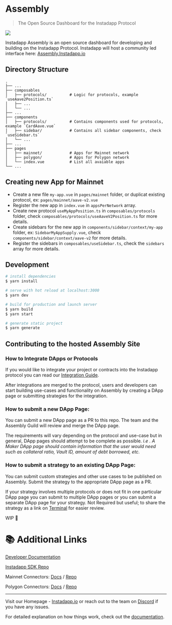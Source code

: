 # Assembly

> The Open Source Dashboard for the Instadapp Protocol 

<img src="https://raw.githubusercontent.com/Instadapp/assembly/master/banner.png">

Instadapp Assembly is an open source dashboard for developing and building on the Instadapp Protocol. Instadapp will host a community led interface here: [Assembly.Instadapp.io](https://assembly.Instadapp.io)

## Directory Structure

    .
    ├── ...
    ├── composables             
    │   ├── protocols/          # Logic for protocols, example `useAave2Position.ts`
    │   ├── ...       
    │   └── ...                  
    ├── ...
    ├── components             
    │   ├── protocols/          # Contains components used for protocols, example `CardAave.vue`
    │   ├── sidebar/            # Contains all sidebar components, check `useSidebar.ts`
    │   └── ...                   
    ├── ...
    ├── pages             
    │   ├── mainnet/            # Apps for Mainnet network
    │   ├── polygon/            # Apps for Polygon network
    │   └── index.vue           # List all avaiable apps             
    └── ...

## Creating new App for Mainnet

- Create a new file `my-app.vue` in `pages/mainnet` folder, or duplicat existing protocol, ex: `pages/mainnet/aave-v2.vue`
- Register the new app in `index.vue` in `appsPerNetwork` array.
- Create new protocol `useMyAppPosition.ts` in `composables/protocols` folder, check `composables/protocols/useAaveV2Position.ts` for more details.
- Create sidebars for the new app in `components/sidebar/context/my-app` folder, ex: `SidebarMyAppSupply.vue`, check `components/sidebar/context/aave-v2` for more details.
- Register the sidebars in `composables/useSidebar.ts`, check the `sidebars` array for more details.

## Development

```bash
# install dependencies
$ yarn install

# serve with hot reload at localhost:3000
$ yarn dev

# build for production and launch server
$ yarn build
$ yarn start

# generate static project
$ yarn generate
```

## Contributing to the hosted Assembly Site

### How to Integrate DApps or Protocols
If you would like to integrate your project or contracts into the Instadapp protocol you can read our [Integration Guide](https://instadapp.notion.site/Instadapp-Protocol-Integration-d14f34f1a4aa42138154143948ddb7b4). 

After integrations are merged to the protocol, users and developers can start building use-cases and functionality on Assembly by creating a DApp page or submitting strategies for the integration. 

### How to submit a new DApp Page:
You can submit a new DApp page as a PR to this repo. The team and the Assembly Guild will review and merge the DApp page. 

The requirements will vary depending on the protocol and use-case but in general, DApp pages should attempt to be complete as possible. *i.e . A Maker DApp page should contain information that the user would need such as collateral ratio, Vault ID, amount of debt borrowed, etc.*

### How to submit a strategy to an existing DApp Page:
You can submit custom strategies and other use cases to be published on Assembly. Submit the strategy to the appropriate DApp page as a PR. 

If your strategy involves multiple protocols or does not fit in one particular DApp page you can submit to multiple DApp pages or you can submit a separate DApp page for your strategy. Not Required but useful; to share the strategy as a link on [Terminal](https://terminal.instadapp.io/) for easier review.

WIP 🚧


# 📚 Additional Links

[Developer Documentation](https://docs.instadapp.io/)

[Instadapp SDK Repo](https://github.com/Instadapp/dsa-connect)

Mainnet Connectors: [Docs](https://docs.instadapp.io/connectors/mainnet) / [Repo](https://github.com/Instadapp/dsa-connectors/tree/main/contracts/mainnet)

Polygon Connectors: [Docs](https://docs.instadapp.io/connectors/polygon) / [Repo](https://github.com/Instadapp/dsa-connectors/tree/main/contracts/polygon)

---
Visit our Homepage - [Instadapp.io](https://instadapp.io/) or reach out to the team on [Discord](https://discord.gg/GFwDf3WQvK) if you have any issues.

For detailed explanation on how things work, check out the [documentation](https://nuxtjs.org).
